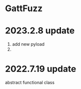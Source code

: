 # GattFuzz





# 2023.2.8 update
1. add new pyload
2. 

# 2022.7.19 update
abstract functional class